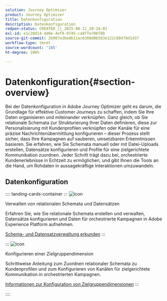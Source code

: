 ```yaml
---
solution: Journey Optimizer
product: Journey Optimizer
title: Datenkonfiguration
description: Datenkonfiguration
redpen-status: CREATED_||_2025-08-11_20-24-01
exl-id: e1c20d14-4d0e-4ef9-9745-ca8ffe706f0b
source-git-commit: 2b907a3be8b11ac6308d0b563e122c88478d1d37
workflow-type: tm+mt
source-wordcount: '165'
ht-degree: 100%

---
```


# Datenkonfiguration{#section-overview}

Bei der Datenkonfiguration in Adobe Journey Optimizer geht es darum, die Grundlage für effektive Customer Journeys zu schaffen, indem Sie Ihre Daten organisieren und miteinander verknüpfen. Ganz gleich, ob Sie relationale Schemata zur Strukturierung Ihrer Daten definieren, diese zur Personalisierung mit Kundenprofilen verknüpfen oder Kanäle für eine präzise Nachrichtenübermittlung konfigurieren – dieser Prozess stellt sicher, dass Ihre Kampagnen auf sauberen, umsetzbaren Erkenntnissen basieren. Sie erfahren, wie Sie Schemata manuell oder mit Datei-Uploads erstellen, Datensätze konfigurieren und Profile für eine zielgerichtete Kommunikation zuordnen. Jeder Schritt trägt dazu bei, orchestrierte Kundenerlebnisse in Echtzeit zu ermöglichen, und gibt Ihnen die Tools an die Hand, um Rohdaten in aussagekräftige Interaktionen umzuwandeln.

## Datenkonfiguration

:::: landing-cards-container
:::
![icon](https://cdn.experienceleague.adobe.com/icons/gear.svg?lang=de)

Verwalten von relationalen Schemata und Datensätzen

Erfahren Sie, wie Sie relationale Schemata erstellen und verwalten, Datensätze konfigurieren und Daten für orchestrierte Kampagnen in Adobe Experience Platform aufnehmen.

[Schema- und Datensatzverwaltung erkunden](schemas-datasets-landing-page.md)
:::

:::
![icon](https://cdn.experienceleague.adobe.com/icons/bullseye.svg)

Konfigurieren einer Zielgruppendimension

Schrittweise Anleitung zum Zuordnen relationaler Schemata zu Kundenprofilen und zum Konfigurieren von Kanälen für zielgerichtete Kommunikation in orchestrierten Kampagnen.

[Informationen zur Konfiguration von Zielgruppendimensionen](../using/orchestrated/target-dimension.md)
:::

::::

